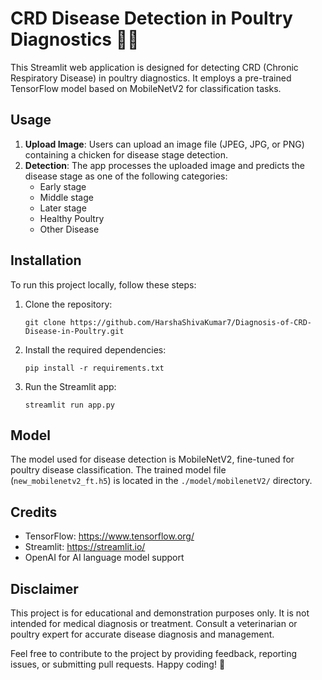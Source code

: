 # CRD Disease Detection in Poultry Diagnostics 🐣🐓

This Streamlit web application is designed for detecting CRD (Chronic Respiratory Disease) in poultry diagnostics. It employs a pre-trained TensorFlow model based on MobileNetV2 for classification tasks.

## Usage
1. **Upload Image**: Users can upload an image file (JPEG, JPG, or PNG) containing a chicken for disease stage detection.
2. **Detection**: The app processes the uploaded image and predicts the disease stage as one of the following categories:
   - Early stage
   - Middle stage
   - Later stage
   - Healthy Poultry
   - Other Disease

## Installation
To run this project locally, follow these steps:
1. Clone the repository:
   ```
   git clone https://github.com/HarshaShivaKumar7/Diagnosis-of-CRD-Disease-in-Poultry.git
   ```
2. Install the required dependencies:
   ```
   pip install -r requirements.txt
   ```
3. Run the Streamlit app:
   ```
   streamlit run app.py
   ```

## Model
The model used for disease detection is MobileNetV2, fine-tuned for poultry disease classification. The trained model file (`new_mobilenetv2_ft.h5`) is located in the `./model/mobilenetV2/` directory.

## Credits
- TensorFlow: https://www.tensorflow.org/
- Streamlit: https://streamlit.io/
- OpenAI for AI language model support

## Disclaimer
This project is for educational and demonstration purposes only. It is not intended for medical diagnosis or treatment. Consult a veterinarian or poultry expert for accurate disease diagnosis and management.

Feel free to contribute to the project by providing feedback, reporting issues, or submitting pull requests. Happy coding! 🚀
